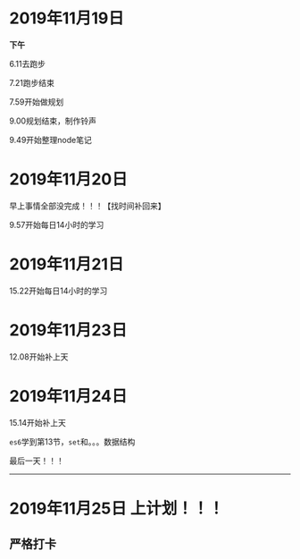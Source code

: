 # 2019年11月19日

**下午**

6.11去跑步

7.21跑步结束

7.59开始做规划

9.00规划结束，制作铃声

9.49开始整理node笔记

# 2019年11月20日

早上事情全部没完成！！！【找时间补回来】

9.57开始每日14小时的学习

# 2019年11月21日

15.22开始每日14小时的学习

# 2019年11月23日

12.08开始补上天

# 2019年11月24日

15.14开始补上天

`es6`学到第13节，`set`和。。。数据结构

最后一天！！！

---

# 2019年11月25日 上计划！！！

## 严格打卡

